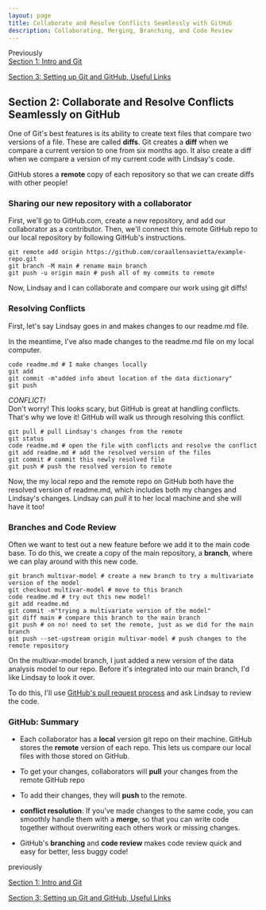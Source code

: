 ```yaml
---
layout: page
title: Collaborate and Resolve Conflicts Seamlessly with GitHub
description: Collaborating, Merging, Branching, and Code Review
---
```

Previously   
[Section 1: Intro and Git](index.html)   

[Section 3: Setting up Git and GitHub, Useful Links](SetupGitandGitHubActivity.html)  

## Section 2: Collaborate and Resolve Conflicts Seamlessly on GitHub
One of Git's best features is its ability to create text files that compare two versions of a file. These are called **diffs**. Git creates a **diff** when we compare a current version to one from six months ago. It also create a diff when we compare a version of my current code with Lindsay's code.

GitHub stores a **remote** copy of each repository so that we can create diffs with other people!

### Sharing our new repository with a collaborator
First, we'll go to GitHub.com, create a new repository, and add our collaborator as a contributor. Then, we'll connect this remote GitHub repo to our local repository by following GitHub's instructions.
```{bash, echo = TRUE, eval=FALSE}
git remote add origin https://github.com/coraallensavietta/example-repo.git
git branch -M main # rename main branch
git push -u origin main # push all of my commits to remote
```
Now, Lindsay and I can collaborate and compare our work using git diffs!   

### Resolving Conflicts
First, let's say Lindsay goes in and makes changes to our readme.md file. 

In the meantime, I've also made changes to the readme.md file on my local computer. 
```{bash, echo = TRUE, eval=FALSE}
code readme.md # I make changes locally
git add
git commit -m"added info about location of the data dictionary"
git push
``` 
*CONFLICT!*    
Don't worry! This looks scary, but GitHub is great at handling conflicts. That's why we love it!
GitHub will walk us through resolving this conflict.
```{bash, echo = TRUE, eval=FALSE}
git pull # pull Lindsay's changes from the remote
git status 
code readme.md # open the file with conflicts and resolve the conflict
git add readme.md # add the resolved version of the files
git commit # commit this newly resolved file
git push # push the resolved version to remote
```
Now, the my local repo and the remote repo on GitHub both have the resolved version of readme.md, which includes both my changes and Lindsay's changes. Lindsay can *pull* it to her local machine and she will have it too!

### Branches and Code Review
Often we want to test out a new feature before we add it to the main code base. To do this, we create a copy of the main repository, a **branch**, where we can play around with this new code.
```{bash, echo = TRUE, eval=FALSE}
git branch multivar-model # create a new branch to try a multivariate version of the model
git checkout multivar-model # move to this branch
code readme.md # try out this new model!
git add readme.md
git commit -m"trying a multivariate version of the model"
git diff main # compare this branch to the main branch
git push # on no! need to set the remote, just as we did for the main branch
git push --set-upstream origin multivar-model # push changes to the remote repository
```

On the multivar-model branch, I just added a new version of the data analysis model to our repo. Before it's integrated into our main branch, I'd like Lindsay to look it over.

To do this, I'll use [GitHub's pull request process](https://github.com/coraallensavietta/example-repo/pulls) and ask Lindsay to review the code.

### GitHub: Summary    

- Each collaborator has a **local** version git repo on their machine. GitHub stores the **remote** version of each repo. This lets us compare our local files with those stored on GitHub.

- To get your changes, collaborators will **pull** your changes from the remote GitHub repo

- To add their changes, they will **push** to the remote.

- **conflict resolution**: If you've made changes to the same code, you can smoothly handle them with a **merge**, so that you can write code together without overwriting each others work or missing changes.

- GitHub's **branching** and **code review** makes code review quick and easy for better, less buggy code!

previously   

[Section 1: Intro and Git](index.html)   

[Section 3: Setting up Git and GitHub, Useful Links](SetupGitandGitHubActivity.html)  
